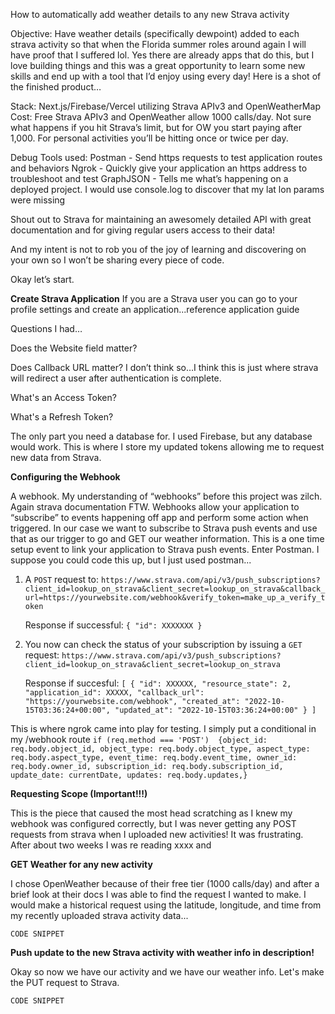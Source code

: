 How to automatically add weather details to any new Strava activity

Objective: Have weather details (specifically dewpoint) added to each strava activity so that when the Florida summer roles around again I will have proof that I suffered lol. Yes there are already apps that do this, but I love building things and this was a great opportunity to learn some new skills and end up with a tool that I’d enjoy using every day! Here is a shot of the finished product…

Stack: Next.js/Firebase/Vercel utilizing Strava APIv3 and OpenWeatherMap
Cost: Free Strava APIv3 and OpenWeather allow 1000 calls/day. Not sure what happens if you hit Strava’s limit, but for OW you start paying after 1,000. For personal activities you’ll be hitting once or twice per day.

Debug Tools used: 
	Postman - Send https requests to test application routes and behaviors
	Ngrok - Quickly give your application an https address to troubleshoot and test
	GraphJSON - Tells me what’s happening on a deployed project. I would use console.log to discover that my lat lon params were missing

Shout out to Strava for maintaining an awesomely detailed API with great documentation and for giving regular users access to their data!

And my intent is not to rob you of the joy of learning and discovering on your own so I won’t be sharing every piece of code.

Okay let’s start.

**Create Strava Application**
If you are a Strava user you can go to your profile settings and create an application...reference application guide

Questions I had…

Does the Website field matter?

Does Callback URL matter? I don’t think so…I think this is just where strava will redirect a user after authentication is complete.

What's an Access Token?

What's a Refresh Token?

The only part you need a database for. I used Firebase, but any database would work. This is where I store my updated tokens allowing me to request new data from Strava.

**Configuring the Webhook**

A webhook. My understanding of “webhooks” before this project was zilch. Again strava documentation FTW. Webhooks allow your application to “subscribe” to events happening off app and perform some action when triggered. In our case we want to subscribe to Strava push events and use that as our trigger to go and GET our weather information. This is a one time setup event to link your application to Strava push events. Enter Postman. I suppose you could code this up, but I just used postman...

1. A `POST` request to: `https://www.strava.com/api/v3/push_subscriptions?client_id=lookup_on_strava&client_secret=lookup_on_strava&callback_url=https://yourwebsite.com/webhook&verify_token=make_up_a_verify_token`

    Response if successful: `{
    "id": XXXXXXX
    }`

2. You now can check the status of your subscription by issuing a `GET` request: `https://www.strava.com/api/v3/push_subscriptions?client_id=lookup_on_strava&client_secret=lookup_on_strava`
   
   Response if succesful: `[
    {
        "id": XXXXXX,
        "resource_state": 2,
        "application_id": XXXXX,
        "callback_url": "https://yourwebsite.com/webhook",
        "created_at": "2022-10-15T03:36:24+00:00",
        "updated_at": "2022-10-15T03:36:24+00:00"
    }
]`

This is where ngrok came into play for testing. I simply put a conditional in my /webhook route `if (req.method === 'POST') 
{object_id: req.body.object_id,
        object_type: req.body.object_type,
        aspect_type: req.body.aspect_type,
        event_time: req.body.event_time,
        owner_id: req.body.owner_id,
        subscription_id: req.body.subscription_id,
        update_date: currentDate,
        updates: req.body.updates,}`


**Requesting Scope (Important!!!)** 

This is the piece that caused the most head scratching as I knew my webhook was configured correctly, but I was never getting any POST requests from strava when I uploaded new activities! It was frustrating. After about two weeks I was re reading xxxx and 

**GET Weather for any new activity**

I chose OpenWeather because of their free tier (1000 calls/day) and after a brief look at their docs I was able to find the request I wanted to make. I would make a historical request using the latitude, longitude, and time from my recently uploaded strava activity data...

`CODE SNIPPET`

**Push update to the new Strava activity with weather info in description!**

Okay so now we have our activity and we have our weather info. Let's make the PUT request to Strava.

`CODE SNIPPET`